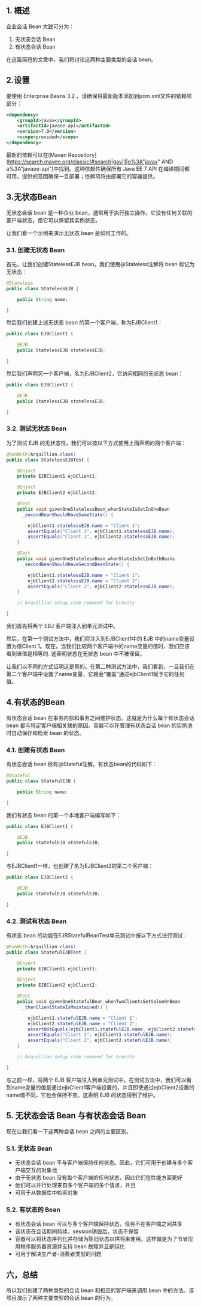 ## 1. 概述

企业会话 Bean 大致可分为：

1.  无状态会话 Bean
2.  有状态会话 Bean

在这篇简短的文章中，我们将讨论这两种主要类型的会话 bean。

## 2.设置

要使用 Enterprise Beans 3.2 ，请确保将最新版本添加到pom.xml文件的依赖项部分：

```xml
<dependency>
    <groupId>javax</groupId>
    <artifactId>javaee-api</artifactId>
    <version>7.0</version>
    <scope>provided</scope>
</dependency>
```

最新的依赖可以在[Maven Repository](https://search.maven.org/classic/#search|gav|1|g%3A"javax" AND a%3A"javaee-api")中找到。这种依赖性确保所有 Java EE 7 API 在编译期间都可用。提供的范围确保一旦部署；依赖项将由部署它的容器提供。

## 3.无状态Bean

无状态会话 bean 是一种企业 bean，通常用于执行独立操作。它没有任何关联的客户端状态，但它可以保留其实例状态。

让我们看一个示例来演示无状态 bean 是如何工作的。

### 3.1. 创建无状态 Bean

首先，让我们创建StatelessEJB bean。我们使用@Stateless注解将 bean 标记为无状态：

```java
@Stateless
public class StatelessEJB {

    public String name;

}
```

然后我们创建上述无状态 bean 的第一个客户端，称为EJBClient1：

```java
public class EJBClient1 {

    @EJB
    public StatelessEJB statelessEJB;

}
```

然后我们声明另一个客户端，名为EJBClient2，它访问相同的无状态 bean：

```java
public class EJBClient2 {

    @EJB
    public StatelessEJB statelessEJB;

}
```

### 3.2. 测试无状态 Bean

为了测试 EJB 的无状态性，我们可以按以下方式使用上面声明的两个客户端：

```java
@RunWith(Arquillian.class)
public class StatelessEJBTest {

    @Inject
    private EJBClient1 ejbClient1;

    @Inject
    private EJBClient2 ejbClient2;

    @Test
    public void givenOneStatelessBean_whenStateIsSetInOneBean
      _secondBeanShouldHaveSameState() {

        ejbClient1.statelessEJB.name = "Client 1";
        assertEquals("Client 1", ejbClient1.statelessEJB.name);
        assertEquals("Client 1", ejbClient2.statelessEJB.name);
    }

    @Test
    public void givenOneStatelessBean_whenStateIsSetInBothBeans
      _secondBeanShouldHaveSecondBeanState() {

        ejbClient1.statelessEJB.name = "Client 1";
        ejbClient2.statelessEJB.name = "Client 2";
        assertEquals("Client 2", ejbClient2.statelessEJB.name);
    }

    // Arquillian setup code removed for brevity

}
```

我们首先将两个 EBJ 客户端注入到单元测试中。

然后，在第一个测试方法中，我们将注入到EJBClient1中的 EJB 中的name变量设置为值Client 1。现在，当我们比较两个客户端中的name变量的值时，我们应该看到该值是相等的. 这表明状态在无状态 bean 中不被保留。

让我们以不同的方式证明这是真的。在第二种测试方法中，我们看到，一旦我们在第二个客户端中设置了name变量，它就会“覆盖”通过ejbClient1赋予它的任何值。

## 4.有状态的Bean

有状态会话 bean 在事务内部和事务之间维护状态。这就是为什么每个有状态会话 bean 都与特定客户端相关联的原因。容器可以在管理有状态会话 bean 的实例池时自动保存和检索 bean 的状态。

### 4.1. 创建有状态 Bean

有状态会话 bean 标有@Stateful注解。有状态bean的代码如下：

```java
@Stateful
public class StatefulEJB {

    public String name;

}
```

我们有状态 bean 的第一个本地客户端编写如下：

```java
public class EJBClient1 {

    @EJB
    public StatefulEJB statefulEJB;

}
```

与EJBClient1一样，也创建了名为EJBClient2的第二个客户端：

```java
public class EJBClient2 {

    @EJB
    public StatefulEJB statefulEJB;

}
```

### 4.2. 测试有状态 Bean

有状态 bean 的功能在EJBStatefulBeanTest单元测试中按以下方式进行测试：

```java
@RunWith(Arquillian.class)
public class StatefulEJBTest {

    @Inject
    private EJBClient1 ejbClient1;

    @Inject
    private EJBClient2 ejbClient2;

    @Test
    public void givenOneStatefulBean_whenTwoClientsSetValueOnBean
      _thenClientStateIsMaintained() {

        ejbClient1.statefulEJB.name = "Client 1";
        ejbClient2.statefulEJB.name = "Client 2";
        assertNotEquals(ejbClient1.statefulEJB.name, ejbClient2.statefulEJB.name);
        assertEquals("Client 1", ejbClient1.statefulEJB.name);
        assertEquals("Client 2", ejbClient2.statefulEJB.name);
    }

    // Arquillian setup code removed for brevity

}
```

与之前一样，将两个 EJB 客户端注入到单元测试中。在测试方法中，我们可以看到name变量的值是通过ejbClient1客户端设置的，并且即使通过ejbClient2设置的name值不同，它也会保持不变。这表明 EJB 的状态得到了维护。

## 5. 无状态会话 Bean 与有状态会话 Bean

现在让我们看一下这两种会话 bean 之间的主要区别。

### 5.1. 无状态 Bean

-   无状态会话 bean 不与客户端保持任何状态。因此，它们可用于创建与多个客户端交互的对象池
-   由于无状态 bean 没有每个客户端的任何状态，因此它们在性能方面更好
-   他们可以并行处理来自多个客户端的多个请求，并且
-   可用于从数据库中检索对象

### 5.2. 有状态的 Bean

-   有状态会话 bean 可以与多个客户端保持状态，任务不在客户端之间共享
-   该状态在会话期间持续。session销毁后，状态不保留
-   容器可以将状态序列化并存储为陈旧状态以供将来使用。这样做是为了节省应用程序服务器资源并支持 bean 故障并且是钝化
-   可用于解决生产者-消费者类型的问题

## 六，总结

所以我们创建了两种类型的会话 bean 和相应的客户端来调用 bean 中的方法。该项目演示了两种主要类型的会话 bean 的行为。
